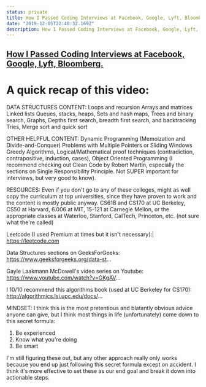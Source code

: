 ```yaml
---
status: private
title: How I Passed Coding Interviews at Facebook, Google, Lyft, Bloomberg
date: "2019-12-05T22:40:32.169Z"
description: How I Passed Coding Interviews at Facebook, Google, Lyft, Bloomberg.
---
```


## [How I Passed Coding Interviews at Facebook, Google, Lyft, Bloomberg.](https://www.youtube.com/watch?v=lDTKnzrX6qU)

# A quick recap of this video:
DATA STRUCTURES CONTENT:
Loops and recursion
Arrays and matrices
Linked lists
Queues, stacks, heaps, 
Sets and hash maps,
Trees and binary search,
Graphs,
Depths first search, breadth first search, and backtracking
Tries,
Merge sort and quick sort

OTHER HELPFUL CONTENT:
Dynamic Programming (Memoization and Divide-and-Conquer)
Problems with Multiple Pointers or Sliding Windows
Greedy Algorithms,
Logical/Mathematical proof techniques (contradiction, contrapositive, induction, cases),
Object Oriented Programming (I recommend checking out Clean Code by Robert Martin, especially the sections on Single Responsibility Principle. Not SUPER important for interviews, but very good to know).

RESOURCES:
Even if you don't go to any of these colleges, might as well copy the curriculum at top universities, since they have proven to work and the content is mostly public anyway.
CS61B and CS170 at UC Berkeley, 
CS50 at Harvard, 
6.006 at MIT, 
15-121 at Carnegie Mellon,
or the appropriate classes at Waterloo, Stanford, CalTech, Princeton, etc. (not sure what the're called)

Leetcode (I used Premium at times but it isn't necessary):|
https://leetcode.com

Data Structures sections on GeeksForGeeks:
https://www.geeksforgeeks.org/data-st...

Gayle Laakmann McDowell's video series on Youtube:
https://www.youtube.com/watch?v=GKgAV...

I 10/10 recommend this algorithms book (used at UC Berkeley for CS170): 
http://algorithmics.lsi.upc.edu/docs/...

MINDSET:
I think this is the most pretentious and blatantly obvious advice anyone can give, but I think most things in life (unfortunately) come down to this secret formula:
1. Be experienced
2. Know what you're doing
3. Be smart

I'm still figuring these out, but any other approach really only works because you end up just following this secret formula except on accident. I think it's more effective to set these as our end goal and break it down into actionable steps.

